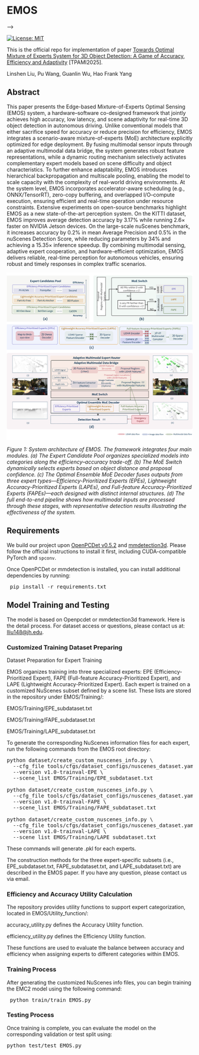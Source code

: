 # EMOS
<!-- Repository for the TPAMI paper.
<!-- 1 -->
<!-- # EMC2 --> -->
[![License: MIT](https://img.shields.io/badge/License-MIT-green.svg)](https://opensource.org/licenses/MIT)

This is the official repo for implementation of paper [Towards Optimal Mixture of Experts System for 3D Object Detection: A Game of Accuracy, Efficiency and Adaptivity](https://arxiv.org/abs/2507.04123) [TPAMI2025].

Linshen Liu, Pu Wang, Guanlin Wu, Hao Frank Yang

<!-- 2 abstract  --> 
## Abstract
<!-- This paper presents Edge-based Mixture of Experts (MoE) Collaborative Computing (EMC2), an optimal computing system designed for autonomous vehicles (AVs) that simultaneously achieves low-latency and high-accuracy 3D object detection. Unlike conventional approaches, EMC2 incorporates a scenario-aware MoE architecture specifically optimized for edge platforms. By effectively fusing LiDAR and camera data, the system leverages the complementary strengths of sparse 3D point clouds and dense 2D images to generate robust multimodal representations. To enable this, EMC2 employs an adaptive multimodal data bridge that performs multi-scale preprocessing on sensor inputs, followed by a scenario-aware routing mechanism that dynamically dispatches features to dedicated expert models based on object visibility and distance. In addition, EMC2 integrates joint hardware-software optimizations, including hardware resource utilization optimization and computational graph simplification, to ensure efficient and real-time inference on resource-constrained edge devices. Experiments on open-source benchmarks clearly show the EMC2 advancements as a end-to-end system. On the KITTI dataset, it achieves an average accuracy improvement of 3.58% and a 159.06% inference speedup compared to 15 baseline methods on Jetson platforms, with similar performance gains on the nuScenes dataset, highlighting its capability to advance reliable, real-time 3D object detection tasks for AVs. The overall architecture of EMC2 is illustrated in Figure 1.


Autonomous vehicles, open-world robots, and other automated systems rely on accurate, efficient perception modules for real-time object detection. Although high-precision models improve reliability, their processing time and computational overhead can hinder real-time performance and raise safety concerns. This paper introduces an Edge-based Mixture-of-Experts Optimal Sensing (EMOS) System that addresses the challenge of co-achieving accuracy, latency and scene adaptivity, further demonstrated in the open-world autonomous driving scenarios. Algorithmically, EMOS fuses multimodal sensor streams via an Adaptive Multimodal Data Bridge and uses a scenario-aware MoE switch to activate only a complementary set of specialized experts as needed. The proposed hierarchical backpropagation and a multiscale pooling layer let model capacity scale with real-world demand complexity. System-wise, an edge-optimized runtime with accelerator-aware scheduling (e.g., ONNX/TensorRT), zero-copy buffering, and overlapped I/O–compute enforces explicit latency/accuracy budgets across diverse driving conditions. Experimental results establish \textsc{EMOS} as the new state of the art: on KITTI, it increases average AP by 3.17\% while running $2.6\times$ faster on Nvidia Jetson. On nuScenes, it improves accuracy by 0.2\% mAP and 0.5\% NDS, with 34\% fewer parameters and a $15.35 times Nvidia Jetson speedup. Leveraging multimodal data and intelligent experts cooperation, EMOS delivers accurate, efficient and edge-adaptive perception system for autonomous vehicles, thereby ensuring robust, timely responses in real-world scenarios. -->

This paper presents the Edge-based Mixture-of-Experts Optimal Sensing (EMOS) system, a hardware–software co-designed framework that jointly achieves high accuracy, low latency, and scene adaptivity for real-time 3D object detection in autonomous driving. Unlike conventional models that either sacrifice speed for accuracy or reduce precision for efficiency, EMOS integrates a scenario-aware mixture-of-experts (MoE) architecture explicitly optimized for edge deployment. By fusing multimodal sensor inputs through an adaptive multimodal data bridge, the system generates robust feature representations, while a dynamic routing mechanism selectively activates complementary expert models based on scene difficulty and object characteristics. To further enhance adaptability, EMOS introduces hierarchical backpropagation and multiscale pooling, enabling the model to scale capacity with the complexity of real-world driving environments. At the system level, EMOS incorporates accelerator-aware scheduling (e.g., ONNX/TensorRT), zero-copy buffering, and overlapped I/O–compute execution, ensuring efficient and real-time operation under resource constraints. Extensive experiments on open-source benchmarks highlight EMOS as a new state-of-the-art perception system. On the KITTI dataset, EMOS improves average detection accuracy by 3.17% while running 2.6× faster on NVIDIA Jetson devices. On the large-scale nuScenes benchmark, it increases accuracy by 0.2% in mean Average Precision and 0.5% in the nuScenes Detection Score, while reducing parameters by 34% and achieving a 15.35× inference speedup. By combining multimodal sensing, adaptive expert cooperation, and hardware-efficient optimization, EMOS delivers reliable, real-time perception for autonomous vehicles, ensuring robust and timely responses in complex traffic scenarios.

<!-- 3 here is the figure  -->  
<!-- ![avatar](framework.png)
*Figure 1: The architecture of our proposed model framework.* -->
<!-- <p align="center">
  <img src="framework.png" width="800"/>
  <br/>
  <em>Figure 1: System architecture of EMC2. The central row shows the overall data flow, while the top and bottom illustrate key modules. EMC2 consists of five main components: an Adaptive Multimodal Data Bridge (AMDB) for preprocessing multimodal inputs; a Scenario-Adaptive Dispatcher that selects experts based on contextual cues; and three specialized experts—Latency-Prioritized, Versatile Efficiency, and Accuracy-Prioritized—each optimized for different real-time requirements. An Emergency Expert API handles hazardous or unseen cases.</em>
</p> -->

<p align="center">
  <img src="framework.png" width="800"/>
</p>

<!-- *Figure 1: System architecture of EMC2. The central row shows the overall data flow, while the top and bottom illustrate key modules. EMC2 consists of five main components: an Adaptive Multimodal Data Bridge (AMDB) for preprocessing multimodal inputs; a Scenario-Adaptive Dispatcher that selects experts based on contextual cues; and three specialized experts—Latency-Prioritized, Versatile Efficiency, and Accuracy-Prioritized—each optimized for different real-time requirements. An Emergency Expert API handles hazardous or unseen cases.* -->

*Figure 1: System architecture of EMOS. The framework integrates four main modules. (a) The Expert Candidate Pool organizes specialized models into categories along the efficiency–accuracy trade-off. (b) The MoE Switch dynamically selects experts based on object distance and proposal confidence. (c) The Optimal Ensemble MoE Decoder fuses outputs from three expert types—Efficiency-Prioritized Experts (EPEs), Lightweight Accuracy-Prioritized Experts (LAPEs), and Full-feature Accuracy-Prioritized Experts (FAPEs)—each designed with distinct internal structures. (d) The full end-to-end pipeline shows how multimodal inputs are processed through these stages, with representative detection results illustrating the effectiveness of the system.*


<!-- 4 here is the installation requirement  -->   
<!-- ## Requirements -->
<!-- Requirements are provided in ``requirements.txt``. -->
<!-- 🛠️  -->

## Requirements

We build our project upon [OpenPCDet v0.5.2](https://github.com/open-mmlab/OpenPCDet) and [mmdetection3d](https://github.com/open-mmlab/mmdetection3d). Please follow the official instructions to install it first, including CUDA-compatible PyTorch and `spconv`.

Once OpenPCDet or mmdetection is installed, you can install additional dependencies by running:

<!-- ```bash
pip install -r requirements.txt -->
<pre> pip install -r requirements.txt </pre>


<!-- 5 here is training and installation code  -->   
## Model Training and Testing
The model is based on Openpcdet or mmdetection3d framework. Here is the detail process. For dataset access or questions, please contact us at: lliu148@jh.edu.
### Customized Training Dataset Preparing

Dataset Preparation for Expert Training

EMOS organizes training into three specialized experts: EPE (Efficiency-Prioritized Expert), FAPE (Full-feature Accuracy-Prioritized Expert), and LAPE (Lightweight Accuracy-Prioritized Expert).
Each expert is trained on a customized NuScenes subset defined by a scene list. These lists are stored in the repository under EMOS/Training/:

EMOS/Training/EPE_subdataset.txt

EMOS/Training/FAPE_subdataset.txt

EMOS/Training/LAPE_subdataset.txt

To generate the corresponding NuScenes information files for each expert, run the following commands from the EMOS root directory:

<pre>
python dataset/create_custom_nuscenes_info.py \
  --cfg_file tools/cfgs/dataset_configs/nuscenes_dataset.yaml \
  --version v1.0-trainval-EPE \
  --scene_list EMOS/Training/EPE_subdataset.txt

python dataset/create_custom_nuscenes_info.py \
  --cfg_file tools/cfgs/dataset_configs/nuscenes_dataset.yaml \
  --version v1.0-trainval-FAPE \
  --scene_list EMOS/Training/FAPE_subdataset.txt

python dataset/create_custom_nuscenes_info.py \
  --cfg_file tools/cfgs/dataset_configs/nuscenes_dataset.yaml \
  --version v1.0-trainval-LAPE \
  --scene_list EMOS/Training/LAPE_subdataset.txt
</pre>

These commands will generate .pkl for each experts. 

The construction methods for the three expert-specific subsets (i.e., EPE_subdataset.txt, FAPE_subdataset.txt, and LAPE_subdataset.txt) are described in the EMOS paper. If you have any question, please contact us via email.

### Efficiency and Accuracy Utility Calculation 
<!-- The utility functions used for expert categorization are provided in the repository under EMOS/Utility_function/. Specifically:

accuracy_utility.py: defines the Accuracy Utility function.

efficiency_utility.py: defines the Efficiency Utility function.

These functions are used to quantify the accuracy–efficiency trade-off when organizing experts into different categories within EMOS. -->

The repository provides utility functions to support expert categorization, located in EMOS/Utility_function/:

accuracy_utility.py defines the Accuracy Utility function.

efficiency_utility.py defines the Efficiency Utility function.

These functions are used to evaluate the balance between accuracy and efficiency when assigning experts to different categories within EMOS.

### Training Process
After generating the customized NuScenes info files, you can begin training the EMC2 model using the following command:
<pre> python train/train_EMOS.py </pre>

### Testing Process
Once training is complete, you can evaluate the model on the corresponding validation or test split using:
<pre>python test/test_EMOS.py</pre> 

<!-- You can later load them by updating the dataset INFO_PATH in the config file accordingly. -->

<!-- 5.1 Please Add the (1) installation process, (2)    -->   

<!-- ## Citation
If you find this useful, please cite the following paper:
```
@article{liu2025EMC2,
  title={Towards Accurate and Efficient 3D Object Detection for Autonomous Driving: A Mixture of Experts Computing System on Edge},
  author={Linshen Liu, Boyan Su, Junyue Jiang, Guanlin Wu, Cong Guo, Ceyu Xu, Hao Frank Yang},
  journal={arXiv preprint arXiv:2507.04123},
  year={2025}
}
``` -->
